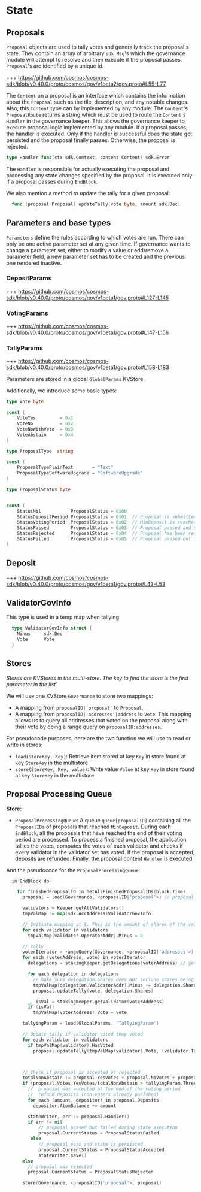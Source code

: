<!--
order: 2
-->

# State

## Proposals

`Proposal` objects are used to tally votes and generally track the proposal's state.
They contain an array of arbitrary `sdk.Msg`'s which the governance module will attempt
to resolve and then execute if the proposal passes. `Proposal`'s are identified by a
unique id.

+++ https://github.com/cosmos/cosmos-sdk/blob/v0.40.0/proto/cosmos/gov/v1beta2/gov.proto#L55-L77

The `Content` on a proposal is an interface which contains the information about
the `Proposal` such as the tile, description, and any notable changes. Also, this
`Content` type can by implemented by any module. The `Content`'s `ProposalRoute`
returns a string which must be used to route the `Content`'s `Handler` in the
governance keeper. This allows the governance keeper to execute proposal logic
implemented by any module. If a proposal passes, the handler is executed. Only
if the handler is successful does the state get persisted and the proposal finally
passes. Otherwise, the proposal is rejected.

```go
type Handler func(ctx sdk.Context, content Content) sdk.Error
```

The `Handler` is responsible for actually executing the proposal and processing
any state changes specified by the proposal. It is executed only if a proposal
passes during `EndBlock`.

We also mention a method to update the tally for a given proposal:

```go
  func (proposal Proposal) updateTally(vote byte, amount sdk.Dec)
```

## Parameters and base types

`Parameters` define the rules according to which votes are run. There can only
be one active parameter set at any given time. If governance wants to change a
parameter set, either to modify a value or add/remove a parameter field, a new
parameter set has to be created and the previous one rendered inactive.

### DepositParams

+++ https://github.com/cosmos/cosmos-sdk/blob/v0.40.0/proto/cosmos/gov/v1beta1/gov.proto#L127-L145

### VotingParams

+++ https://github.com/cosmos/cosmos-sdk/blob/v0.40.0/proto/cosmos/gov/v1beta1/gov.proto#L147-L156

### TallyParams

+++ https://github.com/cosmos/cosmos-sdk/blob/v0.40.0/proto/cosmos/gov/v1beta1/gov.proto#L158-L183

Parameters are stored in a global `GlobalParams` KVStore.

Additionally, we introduce some basic types:

```go
type Vote byte

const (
    VoteYes         = 0x1
    VoteNo          = 0x2
    VoteNoWithVeto  = 0x3
    VoteAbstain     = 0x4
)

type ProposalType  string

const (
    ProposalTypePlainText       = "Text"
    ProposalTypeSoftwareUpgrade = "SoftwareUpgrade"
)

type ProposalStatus byte


const (
	StatusNil           ProposalStatus = 0x00
    StatusDepositPeriod ProposalStatus = 0x01  // Proposal is submitted. Participants can deposit on it but not vote
    StatusVotingPeriod  ProposalStatus = 0x02  // MinDeposit is reached, participants can vote
    StatusPassed        ProposalStatus = 0x03  // Proposal passed and successfully executed
    StatusRejected      ProposalStatus = 0x04  // Proposal has been rejected
    StatusFailed        ProposalStatus = 0x05  // Proposal passed but failed execution
)
```

## Deposit

+++ https://github.com/cosmos/cosmos-sdk/blob/v0.40.0/proto/cosmos/gov/v1beta1/gov.proto#L43-L53

## ValidatorGovInfo

This type is used in a temp map when tallying

```go
  type ValidatorGovInfo struct {
    Minus     sdk.Dec
    Vote      Vote
  }
```

## Stores

_Stores are KVStores in the multi-store. The key to find the store is the first
parameter in the list_`

We will use one KVStore `Governance` to store two mappings:

- A mapping from `proposalID|'proposal'` to `Proposal`.
- A mapping from `proposalID|'addresses'|address` to `Vote`. This mapping allows
  us to query all addresses that voted on the proposal along with their vote by
  doing a range query on `proposalID:addresses`.

For pseudocode purposes, here are the two function we will use to read or write in stores:

- `load(StoreKey, Key)`: Retrieve item stored at key `Key` in store found at key `StoreKey` in the multistore
- `store(StoreKey, Key, value)`: Write value `Value` at key `Key` in store found at key `StoreKey` in the multistore

## Proposal Processing Queue

**Store:**

- `ProposalProcessingQueue`: A queue `queue[proposalID]` containing all the
  `ProposalIDs` of proposals that reached `MinDeposit`. During each `EndBlock`,
  all the proposals that have reached the end of their voting period are processed.
  To process a finished proposal, the application tallies the votes, computes the
  votes of each validator and checks if every validator in the validator set has
  voted. If the proposal is accepted, deposits are refunded. Finally, the proposal
  content `Handler` is executed.

And the pseudocode for the `ProposalProcessingQueue`:

```go
  in EndBlock do

    for finishedProposalID in GetAllFinishedProposalIDs(block.Time)
      proposal = load(Governance, <proposalID|'proposal'>) // proposal is a const key

      validators = Keeper.getAllValidators()
      tmpValMap := map(sdk.AccAddress)ValidatorGovInfo

      // Initiate mapping at 0. This is the amount of shares of the validator's vote that will be overridden by their delegator's votes
      for each validator in validators
        tmpValMap(validator.OperatorAddr).Minus = 0

      // Tally
      voterIterator = rangeQuery(Governance, <proposalID|'addresses'>) //return all the addresses that voted on the proposal
      for each (voterAddress, vote) in voterIterator
        delegations = stakingKeeper.getDelegations(voterAddress) // get all delegations for current voter

        for each delegation in delegations
          // make sure delegation.Shares does NOT include shares being unbonded
          tmpValMap(delegation.ValidatorAddr).Minus += delegation.Shares
          proposal.updateTally(vote, delegation.Shares)

        _, isVal = stakingKeeper.getValidator(voterAddress)
        if (isVal)
          tmpValMap(voterAddress).Vote = vote

      tallyingParam = load(GlobalParams, 'TallyingParam')

      // Update tally if validator voted they voted
      for each validator in validators
        if tmpValMap(validator).HasVoted
          proposal.updateTally(tmpValMap(validator).Vote, (validator.TotalShares - tmpValMap(validator).Minus))



      // Check if proposal is accepted or rejected
      totalNonAbstain := proposal.YesVotes + proposal.NoVotes + proposal.NoWithVetoVotes
      if (proposal.Votes.YesVotes/totalNonAbstain > tallyingParam.Threshold AND proposal.Votes.NoWithVetoVotes/totalNonAbstain  < tallyingParam.Veto)
        //  proposal was accepted at the end of the voting period
        //  refund deposits (non-voters already punished)
        for each (amount, depositor) in proposal.Deposits
          depositor.AtomBalance += amount

        stateWriter, err := proposal.Handler()
        if err != nil
            // proposal passed but failed during state execution
            proposal.CurrentStatus = ProposalStatusFailed
         else
            // proposal pass and state is persisted
            proposal.CurrentStatus = ProposalStatusAccepted
            stateWriter.save()
      else
        // proposal was rejected
        proposal.CurrentStatus = ProposalStatusRejected

      store(Governance, <proposalID|'proposal'>, proposal)
```
